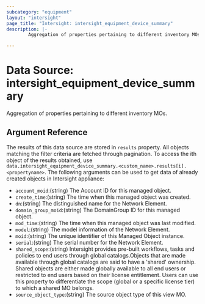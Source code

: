 ```yaml
---
subcategory: "equipment"
layout: "intersight"
page_title: "Intersight: intersight_equipment_device_summary"
description: |-
        Aggregation of properties pertaining to different inventory MOs.

---
```


# Data Source: intersight_equipment_device_summary
Aggregation of properties pertaining to different inventory MOs.
## Argument Reference
The results of this data source are stored in `results` property.
All objects matching the filter criteria are fetched through pagination.
To access the ith object of the results obtained, use `data.intersight_equipment_device_summary.<custom_name>.results[i].<propertyname>`.
The following arguments can be used to get data of already created objects in Intersight appliance:
* `account_moid`:(string) The Account ID for this managed object. 
* `create_time`:(string) The time when this managed object was created. 
* `dn`:(string) The distinguished name for the Network Element. 
* `domain_group_moid`:(string) The DomainGroup ID for this managed object. 
* `mod_time`:(string) The time when this managed object was last modified. 
* `model`:(string) The model information of the Network Element. 
* `moid`:(string) The unique identifier of this Managed Object instance. 
* `serial`:(string) The serial number for the Network Element. 
* `shared_scope`:(string) Intersight provides pre-built workflows, tasks and policies to end users through global catalogs.Objects that are made available through global catalogs are said to have a 'shared' ownership. Shared objects are either made globally available to all end users or restricted to end users based on their license entitlement. Users can use this property to differentiate the scope (global or a specific license tier) to which a shared MO belongs. 
* `source_object_type`:(string) The source object type of this view MO. 
 
